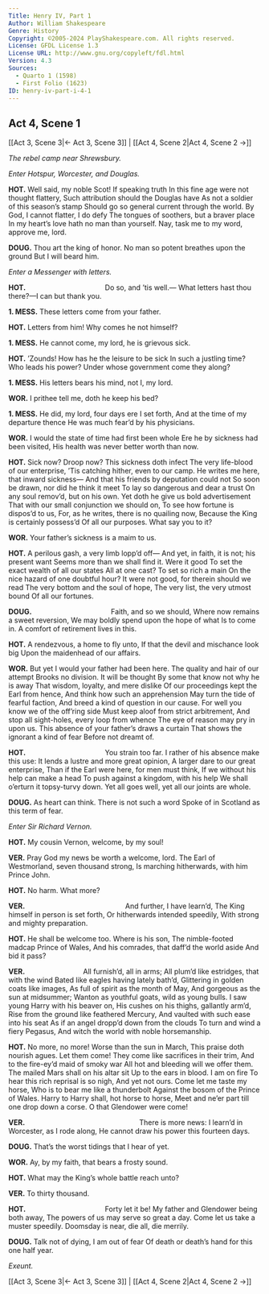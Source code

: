 ```yaml
---
Title: Henry IV, Part 1
Author: William Shakespeare
Genre: History
Copyright: ©2005-2024 PlayShakespeare.com. All rights reserved.
License: GFDL License 1.3
License URL: http://www.gnu.org/copyleft/fdl.html
Version: 4.3
Sources:
  - Quarto 1 (1598)
  - First Folio (1623)
ID: henry-iv-part-i-4-1
---
```


## Act 4, Scene 1
[[Act 3, Scene 3|← Act 3, Scene 3]] | [[Act 4, Scene 2|Act 4, Scene 2 →]]

*The rebel camp near Shrewsbury.*

*Enter Hotspur, Worcester, and Douglas.*

**HOT.**
Well said, my noble Scot! If speaking truth
In this fine age were not thought flattery,
Such attribution should the Douglas have
As not a soldier of this season’s stamp
Should go so general current through the world.
By God, I cannot flatter, I do defy
The tongues of soothers, but a braver place
In my heart’s love hath no man than yourself.
Nay, task me to my word, approve me, lord.

**DOUG.**
Thou art the king of honor.
No man so potent breathes upon the ground
But I will beard him.

*Enter a Messenger with letters.*

**HOT.**
           Do so, and ’tis well.⁠—
What letters hast thou there?—I can but thank you.

**1. MESS.**
These letters come from your father.

**HOT.**
Letters from him! Why comes he not himself?

**1. MESS.**
He cannot come, my lord, he is grievous sick.

**HOT.**
’Zounds! How has he the leisure to be sick
In such a justling time? Who leads his power?
Under whose government come they along?

**1. MESS.**
His letters bears his mind, not I, my lord.

**WOR.**
I prithee tell me, doth he keep his bed?

**1. MESS.**
He did, my lord, four days ere I set forth,
And at the time of my departure thence
He was much fear’d by his physicians.

**WOR.**
I would the state of time had first been whole
Ere he by sickness had been visited,
His health was never better worth than now.

**HOT.**
Sick now? Droop now? This sickness doth infect
The very life-blood of our enterprise,
’Tis catching hither, even to our camp.
He writes me here, that inward sickness⁠—
And that his friends by deputation could not
So soon be drawn, nor did he think it meet
To lay so dangerous and dear a trust
On any soul remov’d, but on his own.
Yet doth he give us bold advertisement
That with our small conjunction we should on,
To see how fortune is dispos’d to us,
For, as he writes, there is no quailing now,
Because the King is certainly possess’d
Of all our purposes. What say you to it?

**WOR.**
Your father’s sickness is a maim to us.

**HOT.**
A perilous gash, a very limb lopp’d off⁠—
And yet, in faith, it is not; his present want
Seems more than we shall find it. Were it good
To set the exact wealth of all our states
All at one cast? To set so rich a main
On the nice hazard of one doubtful hour?
It were not good, for therein should we read
The very bottom and the soul of hope,
The very list, the very utmost bound
Of all our fortunes.

**DOUG.**
           Faith, and so we should,
Where now remains a sweet reversion,
We may boldly spend upon the hope of what
Is to come in.
A comfort of retirement lives in this.

**HOT.**
A rendezvous, a home to fly unto,
If that the devil and mischance look big
Upon the maidenhead of our affairs.

**WOR.**
But yet I would your father had been here.
The quality and hair of our attempt
Brooks no division. It will be thought
By some that know not why he is away
That wisdom, loyalty, and mere dislike
Of our proceedings kept the Earl from hence,
And think how such an apprehension
May turn the tide of fearful faction,
And breed a kind of question in our cause.
For well you know we of the off’ring side
Must keep aloof from strict arbitrement,
And stop all sight-holes, every loop from whence
The eye of reason may pry in upon us.
This absence of your father’s draws a curtain
That shows the ignorant a kind of fear
Before not dreamt of.

**HOT.**
           You strain too far.
I rather of his absence make this use:
It lends a lustre and more great opinion,
A larger dare to our great enterprise,
Than if the Earl were here, for men must think,
If we without his help can make a head
To push against a kingdom, with his help
We shall o’erturn it topsy-turvy down.
Yet all goes well, yet all our joints are whole.

**DOUG.**
As heart can think. There is not such a word
Spoke of in Scotland as this term of fear.

*Enter Sir Richard Vernon.*

**HOT.**
My cousin Vernon, welcome, by my soul!

**VER.**
Pray God my news be worth a welcome, lord.
The Earl of Westmorland, seven thousand strong,
Is marching hitherwards, with him Prince John.

**HOT.**
No harm. What more?

**VER.**
              And further, I have learn’d,
The King himself in person is set forth,
Or hitherwards intended speedily,
With strong and mighty preparation.

**HOT.**
He shall be welcome too. Where is his son,
The nimble-footed madcap Prince of Wales,
And his comrades, that daff’d the world aside
And bid it pass?

**VER.**
        All furnish’d, all in arms;
All plum’d like estridges, that with the wind
Bated like eagles having lately bath’d,
Glittering in golden coats like images,
As full of spirit as the month of May,
And gorgeous as the sun at midsummer;
Wanton as youthful goats, wild as young bulls.
I saw young Harry with his beaver on,
His cushes on his thighs, gallantly arm’d,
Rise from the ground like feathered Mercury,
And vaulted with such ease into his seat
As if an angel dropp’d down from the clouds
To turn and wind a fiery Pegasus,
And witch the world with noble horsemanship.

**HOT.**
No more, no more! Worse than the sun in March,
This praise doth nourish agues. Let them come!
They come like sacrifices in their trim,
And to the fire-ey’d maid of smoky war
All hot and bleeding will we offer them.
The mailed Mars shall on his altar sit
Up to the ears in blood. I am on fire
To hear this rich reprisal is so nigh,
And yet not ours. Come let me taste my horse,
Who is to bear me like a thunderbolt
Against the bosom of the Prince of Wales.
Harry to Harry shall, hot horse to horse,
Meet and ne’er part till one drop down a corse.
O that Glendower were come!

**VER.**
                There is more news:
I learn’d in Worcester, as I rode along,
He cannot draw his power this fourteen days.

**DOUG.**
That’s the worst tidings that I hear of yet.

**WOR.**
Ay, by my faith, that bears a frosty sound.

**HOT.**
What may the King’s whole battle reach unto?

**VER.**
To thirty thousand.

**HOT.**
           Forty let it be!
My father and Glendower being both away,
The powers of us may serve so great a day.
Come let us take a muster speedily.
Doomsday is near, die all, die merrily.

**DOUG.**
Talk not of dying, I am out of fear
Of death or death’s hand for this one half year.

*Exeunt.*

[[Act 3, Scene 3|← Act 3, Scene 3]] | [[Act 4, Scene 2|Act 4, Scene 2 →]]